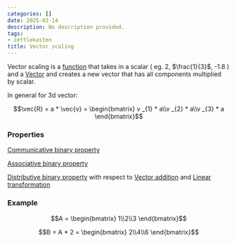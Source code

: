 ```yaml
---
categories: []
date: 2025-02-14
description: No description provided.
tags:
- zettlekasten
title: Vector scaling
---
```


Vector scaling is a [function](Function%20in%20Mathematics.md) that takes in a scalar ( eg. 2, $\frac{1}{3}$, -1.8 ) and a [Vector](Vector.md) and creates a new vector that has all components multiplied by scalar.

In general for 3d vector:

$$\vec{R} = a * \vec{v} = \begin{bmatrix} v _{1} * a\\v _{2} * a\\v _{3} * a \end{bmatrix}$$

### Properties

[Communicative binary property](Communicative%20binary%20property.md)

[Associative binary property](Associative%20binary%20property.md)

[Distributive binary property](Distributive%20binary%20property.md) with respect to [Vector addition](Vector%20addition.md) and [Linear transformation](Linear%20transformation.md)

### Example

$$A = \begin{bmatrix} 1\\2\\3 \end{bmatrix}$$

$$B = A * 2 = \begin{bmatrix} 2\\4\\6 \end{bmatrix}$$